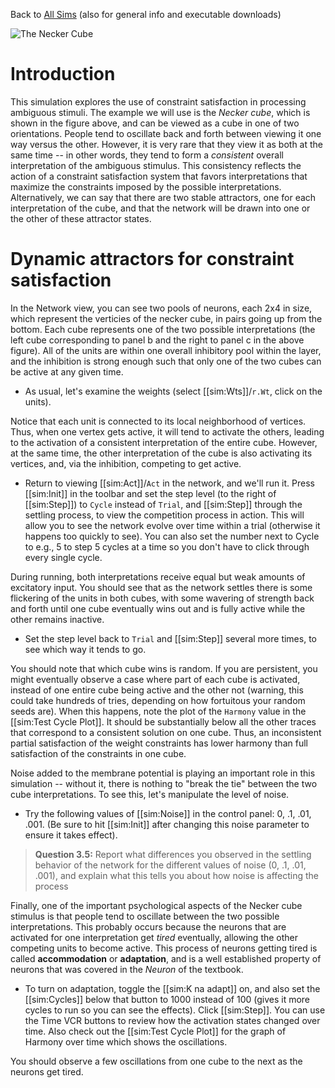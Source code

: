 Back to [All Sims](https://github.com/CompCogNeuro/sims) (also for general info and executable downloads)

![The Necker Cube](fig_necker_cube.png?raw=true "The Necker Cube")

# Introduction

This simulation explores the use of constraint satisfaction in processing ambiguous stimuli. The example we will use is the *Necker cube*, which is shown in the figure above, and can be viewed as a cube in one of two orientations. People tend to oscillate back and forth between viewing it one way versus the other. However, it is very rare that they view it as both at the same time -- in other words, they tend to form a *consistent* overall interpretation of the ambiguous stimulus. This consistency reflects the action of a constraint satisfaction system that favors interpretations that maximize the constraints imposed by the possible interpretations. Alternatively, we can say that there are two stable attractors, one for each interpretation of the cube, and that the network will be drawn into one or the other of these attractor states.

# Dynamic attractors for constraint satisfaction

In the Network view, you can see two pools of neurons, each 2x4 in size, which represent the verticies of the necker cube, in pairs going up from the bottom. Each cube represents one of the two possible interpretations (the left cube corresponding to panel b and the right to panel c in the above figure). All of the units are within one overall inhibitory pool within the layer, and the inhibition is strong enough such that only one of the two cubes can be active at any given time.

* As usual, let's examine the weights (select [[sim:Wts]]/`r.Wt`, click on the units). 

Notice that each unit is connected to its local neighborhood of vertices. Thus, when one vertex gets active, it will tend to activate the others, leading to the activation of a consistent interpretation of the entire cube. However, at the same time, the other interpretation of the cube is also activating its vertices, and, via the inhibition, competing to get active.

* Return to viewing [[sim:Act]]/`Act` in the network, and we'll run it. Press [[sim:Init]] in the toolbar and set the step level (to the right of [[sim:Step]]) to `Cycle` instead of `Trial`, and [[sim:Step]] through the settling process, to view the competition process in action. This will allow you to see the network evolve over time within a trial (otherwise it happens too quickly to see). You can also set the number next to Cycle to e.g., 5 to step 5 cycles at a time so you don't have to click through every single cycle.
  
During running, both interpretations receive equal but weak amounts of excitatory input. You should see that as the network settles there is some flickering of the units in both cubes, with some wavering of strength back and forth until one cube eventually wins out and is fully active while the other remains inactive.

* Set the step level back to `Trial` and [[sim:Step]] several more times, to see which way it tends to go. 

You should note that which cube wins is random. If you are persistent, you might eventually observe a case where part of each cube is activated, instead of one entire cube being active and the other not (warning, this could take hundreds of tries, depending on how fortuitous your random seeds are). When this happens, note the plot of the `Harmony` value in the [[sim:Test Cycle Plot]]. It should be substantially below all the other traces that correspond to a consistent solution on one cube. Thus, an inconsistent partial satisfaction of the weight constraints has lower harmony than full satisfaction of the constraints in one cube.

Noise added to the membrane potential is playing an important role in this simulation -- without it, there is nothing to "break the tie" between the two cube interpretations. To see this, let's manipulate the level of noise.

* Try the following values of [[sim:Noise]] in the control panel: 0, .1, .01, .001.  (Be sure to hit [[sim:Init]] after changing this noise parameter to ensure it takes effect).

> **Question 3.5:** Report what differences you observed in the settling behavior of the network for the different values of noise (0, .1, .01, .001), and explain what this tells you about how noise is affecting the process

Finally, one of the important psychological aspects of the Necker cube stimulus is that people tend to oscillate between the two possible interpretations. This probably occurs because the neurons that are activated for one interpretation get *tired* eventually, allowing the other competing units to become active. This process of neurons getting tired is called **accommodation** or **adaptation**, and is a well established property of neurons that was covered in the *Neuron* of the textbook.

* To turn on adaptation, toggle the [[sim:K na adapt]] on, and also set the [[sim:Cycles]] below that button to 1000 instead of 100 (gives it more cycles to run so you can see the effects).   Click [[sim:Step]].  You can use the Time VCR buttons to review how the activation states changed over time.  Also check out the [[sim:Test Cycle Plot]] for the graph of Harmony over time which shows the oscillations.

You should observe a few oscillations from one cube to the next as the neurons get tired.

